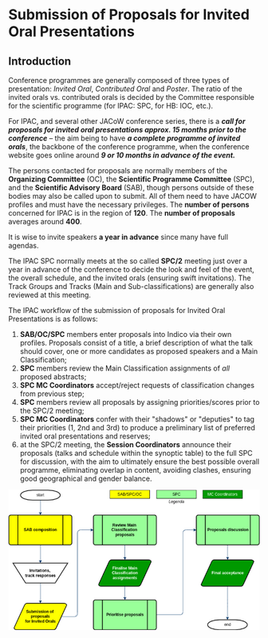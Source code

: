 # Submission of Proposals for Invited Oral Presentations

## Introduction

Conference programmes are generally composed of three types of 
presentation: *Invited Oral*, *Contributed Oral* and *Poster*. The ratio of 
the invited orals vs. contributed orals is decided by the Committee 
responsible for the scientific programme (for IPAC: SPC, for HB: IOC, 
etc.).

For IPAC, and several other JACoW conference series, there is a ***call
for proposals for invited oral presentations approx. 15 months 
prior to the conference*** – the aim being to have ***a
complete programme of invited orals***, the backbone of the
conference programme, when the conference website goes online around ***9 or 10 months in advance of the event.***

The persons contacted for proposals are normally members of the
**Organizing Committee** (OC), the **Scientific Programme Committee** (SPC),
and the **Scientific Advisory Board** (SAB), though persons outside of
these bodies may also be called upon to submit. All of them need to have JACOW 
profiles and must have the necessary privileges. 
The **number of persons** concerned for IPAC is in the region of **120**. The **number of proposals** averages around **400**. 

It is wise to invite speakers **a year in advance** since many have full agendas.

The IPAC SPC normally meets at the so called **SPC/2** meeting just over a year in advance of the conference to decide the look and feel of the event, the overall schedule, and the invited orals (ensuring swift invitations). The Track Groups and Tracks (Main and Sub-classifications) are generally also reviewed at this meeting.

The IPAC workflow of the submission of proposals for Invited Oral Presentations is as follows:

1. **SAB/OC/SPC** members enter proposals into Indico via their 
   own profiles. Proposals consist of a title, a brief description of what
    the talk should cover, one or more candidates as proposed speakers and a Main Classification;
2. **SPC** members review the Main Classification assignments of *all* proposed abstracts;
3. **SPC MC Coordinators** accept/reject requests of classification changes from previous step;
4. **SPC** members review all proposals by assigning priorities/scores prior to the SPC/2 meeting;
5. **SPC MC Coordinators** confer with their "shadows" or "deputies" to 
   tag their priorities (1, 2nd and 3rd) to produce a preliminary list of 
   preferred invited oral presentations and reserves;
6. at the SPC/2 meeting, the **Session Coordinators** announce their 
   proposals (talks and schedule within the synoptic table) to the full SPC
    for discussion, with the aim to ultimately ensure the best possible 
   overall programme, eliminating overlap in content, avoiding clashes, 
   ensuring good geographical and gender balance.

![](img/workflow.png)
